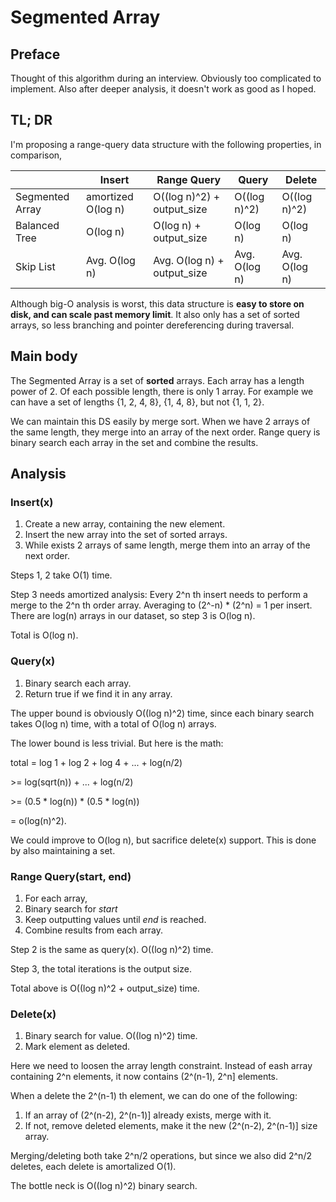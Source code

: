 # Segmented Array

## Preface

Thought of this algorithm during an interview. Obviously too complicated to implement. Also after deeper analysis, it doesn't work as good as I hoped.

## TL; DR

I'm proposing a range-query data structure with the following properties, in comparison,

|               |Insert             | Range Query                      |  Query      | Delete      |
|---------------|-------------------|----------------------------------|-------------|-------------|
|Segmented Array|amortized O(log n) |O((log n)^2) + output_size        |O((log n)^2) |O((log n)^2) |
|Balanced Tree  |O(log n)           |O(log n) + output_size            |O(log n)     |O(log n)     |
|Skip List      |Avg. O(log n)      |Avg. O(log n) + output_size       |Avg. O(log n)|Avg. O(log n)|

Although big-O analysis is worst, this data structure is **easy to store on disk, and can scale past memory limit**. It also only has a set of sorted arrays, so less branching and pointer dereferencing during traversal. 

## Main body

The Segmented Array is a set of **sorted** arrays. Each array has a length power of 2. Of each possible length, there is only 1 array. For example we can have a set of lengths {1, 2, 4, 8}, {1, 4, 8}, but not {1, 1, 2}.

We can maintain this DS easily by merge sort. When we have 2 arrays of the same length, they merge into an array of the next order. Range query is binary search each array in the set and combine the results.

## Analysis
### Insert(x)
1. Create a new array, containing the new element.
2. Insert the new array into the set of sorted arrays.
3. While exists 2 arrays of same length, merge them into an array of the next order.

Steps 1, 2 take O(1) time.

Step 3 needs amortized analysis: Every 2^n th insert needs to perform a merge to the 2^n th order array. Averaging to (2^-n) * (2^n) = 1 per insert. There are log(n) arrays in our dataset, so step 3 is O(log n).

Total is O(log n).

### Query(x)
1. Binary search each array.
2. Return true if we find it in any array.

The upper bound is obviously O((log n)^2) time, since each binary search takes O(log n) time, with a total of O(log n) arrays.

The lower bound is less trivial. But here is the math:

total = log 1 + log 2 + log 4 + ... + log(n/2)

\>= log(sqrt(n)) + ... + log(n/2)

\>= (0.5 * log(n)) * (0.5 * log(n)) 

= o(log(n)^2). 


We could improve to O(log n), but sacrifice delete(x) support. This is done by also maintaining a set.

### Range Query(start, end)
1. For each array,
2. Binary search for *start*
3. Keep outputting values until *end* is reached.
4. Combine results from each array.

Step 2 is the same as query(x). O((log n)^2) time.

Step 3, the total iterations is the output size.

Total above is  O((log n)^2 + output_size) time.

### Delete(x)
1. Binary search for value. O((log n)^2) time.
2. Mark element as deleted.

Here we need to loosen the array length constraint. Instead of eash array containing 2^n elements, it now contains (2^(n-1), 2^n] elements.

When a delete the 2^(n-1) th element, we can do one of the following:
1. If an array of (2^(n-2), 2^(n-1)] already exists, merge with it.
2. If not, remove deleted elements, make it the new (2^(n-2), 2^(n-1)] size array.

Merging/deleting both take 2^n/2 operations, but since we also did 2^n/2 deletes, each delete is amortalized O(1).

The bottle neck is O((log n)^2) binary search.
